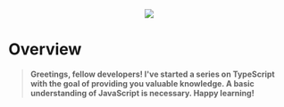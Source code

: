 <div align="center">
  <img src="https://iili.io/HsHlefV.png"/>
</div>

# Overview
> <b>Greetings, fellow developers! I've started a series on TypeScript with the goal of providing you valuable knowledge. A basic understanding of JavaScript is necessary. Happy learning!</b> 


